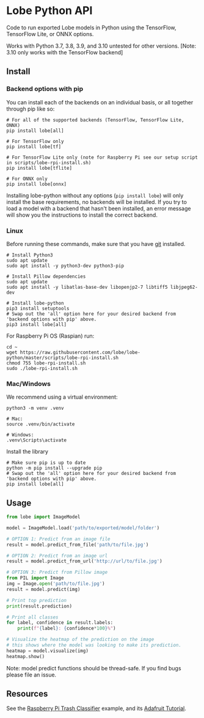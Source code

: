 # Lobe Python API
Code to run exported Lobe models in Python using the TensorFlow, TensorFlow Lite, or ONNX options.

Works with Python 3.7, 3.8, 3.9, and 3.10 untested for other versions. [Note: 3.10 only works with the TensorFlow backend]

## Install
### Backend options with pip
You can install each of the backends on an individual basis, or all together through pip like so:
```shell
# For all of the supported backends (TensorFlow, TensorFlow Lite, ONNX)
pip install lobe[all]

# For TensorFlow only
pip install lobe[tf]

# For TensorFlow Lite only (note for Raspberry Pi see our setup script in scripts/lobe-rpi-install.sh)
pip install lobe[tflite]

# For ONNX only
pip install lobe[onnx]
```

Installing lobe-python without any options (`pip install lobe`) will only install the base requirements, no backends will be installed.
If you try to load a model with a backend that hasn't been installed, an error message will
show you the instructions to install the correct backend.

### Linux
Before running these commands, make sure that you have [git](https://git-scm.com/download/linux) installed.

```shell script
# Install Python3
sudo apt update
sudo apt install -y python3-dev python3-pip

# Install Pillow dependencies
sudo apt update
sudo apt install -y libatlas-base-dev libopenjp2-7 libtiff5 libjpeg62-dev

# Install lobe-python
pip3 install setuptools
# Swap out the 'all' option here for your desired backend from 'backend options with pip' above.
pip3 install lobe[all]
```

For Raspberry Pi OS (Raspian) run:
```shell script
cd ~
wget https://raw.githubusercontent.com/lobe/lobe-python/master/scripts/lobe-rpi-install.sh
chmod 755 lobe-rpi-install.sh
sudo ./lobe-rpi-install.sh
```

### Mac/Windows
We recommend using a virtual environment:
```shell script
python3 -m venv .venv

# Mac:
source .venv/bin/activate

# Windows:
.venv\Scripts\activate
```
Install the library
```shell script
# Make sure pip is up to date
python -m pip install --upgrade pip
# Swap out the 'all' option here for your desired backend from 'backend options with pip' above.
pip install lobe[all]
```

## Usage
```python
from lobe import ImageModel

model = ImageModel.load('path/to/exported/model/folder')

# OPTION 1: Predict from an image file
result = model.predict_from_file('path/to/file.jpg')

# OPTION 2: Predict from an image url
result = model.predict_from_url('http://url/to/file.jpg')

# OPTION 3: Predict from Pillow image
from PIL import Image
img = Image.open('path/to/file.jpg')
result = model.predict(img)

# Print top prediction
print(result.prediction)

# Print all classes
for label, confidence in result.labels:
    print(f"{label}: {confidence*100}%")

# Visualize the heatmap of the prediction on the image 
# this shows where the model was looking to make its prediction.
heatmap = model.visualize(img)
heatmap.show()
```
Note: model predict functions should be thread-safe. If you find bugs please file an issue.

## Resources

See the [Raspberry Pi Trash Classifier](https://github.com/microsoft/TrashClassifier) example, and its [Adafruit Tutorial](https://learn.adafruit.com/lobe-trash-classifier-machine-learning).
